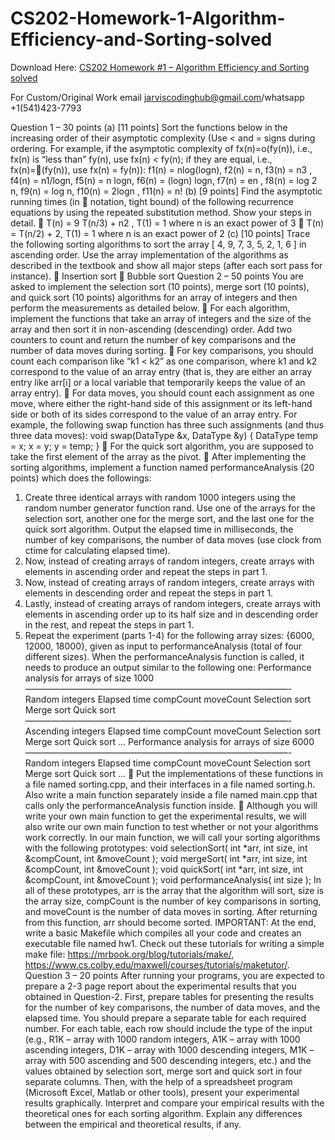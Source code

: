 # CS202-Homework-1-Algorithm-Efficiency-and-Sorting-solved

Download Here: [CS202 Homework #1 – Algorithm Efficiency and Sorting solved](https://jarviscodinghub.com/assignment/homework-1-algorithm-efficiency-and-sorting-solution/)

For Custom/Original Work email jarviscodinghub@gmail.com/whatsapp +1(541)423-7793

Question 1 – 30 points
(a) [11 points] Sort the functions below in the increasing order of their asymptotic
complexity (Use < and = signs during ordering. For example, if the asymptotic
complexity of fx(n)=o(fy(n)), i.e., fx(n) is “less than” fy(n), use fx(n) < fy(n); if they
are equal, i.e., fx(n)=(fy(n)), use fx(n) = fy(n)):
f1(n) = nlog(logn), f2(n) = n, f3(n) = n3
, f4(n) = n1/logn, f5(n) = n logn, f6(n) =
(logn)
logn, f7(n) = en
, f8(n) = log
2
n, f9(n) = log n, f10(n) = 2logn , f11(n) = n!
(b) [9 points] Find the asymptotic running times (in  notation, tight bound) of the
following recurrence equations by using the repeated substitution method. Show your
steps in detail.
 T(n) = 9 T(n/3) + n2
, T(1) = 1 where n is an exact power of 3
 T(n) = T(n/2) + 2, T(1) = 1 where n is an exact power of 2
(c) [10 points] Trace the following sorting algorithms to sort the array [ 4, 9, 7, 3, 5,
2, 1, 6 ] in ascending order. Use the array implementation of the algorithms as
described in the textbook and show all major steps (after each sort pass for instance).
 Insertion sort
 Bubble sort
Question 2 – 50 points
You are asked to implement the selection sort (10 points), merge sort (10 points),
and quick sort (10 points) algorithms for an array of integers and then perform the
measurements as detailed below.
 For each algorithm, implement the functions that take an array of integers and the
size of the array and then sort it in non-ascending (descending) order. Add two
counters to count and return the number of key comparisons and the number of
data moves during sorting.
 For key comparisons, you should count each comparison like “k1 < k2” as one
comparison, where k1 and k2 correspond to the value of an array entry (that is,
they are either an array entry like arr[i] or a local variable that temporarily
keeps the value of an array entry).
 For data moves, you should count each assignment as one move, where either the
right-hand side of this assignment or its left-hand side or both of its sides
correspond to the value of an array entry. For example, the following swap
function has three such assignments (and thus three data moves):
void swap(DataType &x, DataType &y) {
DataType temp = x;
x = y;
y = temp;
}
 For the quick sort algorithm, you are supposed to take the first element of the
array as the pivot.
 After implementing the sorting algorithms, implement a function named
performanceAnalysis (20 points) which does the followings:
1. Create three identical arrays with random 1000 integers using the random
number generator function rand. Use one of the arrays for the selection sort,
another one for the merge sort, and the last one for the quick sort algorithm.
Output the elapsed time in milliseconds, the number of key comparisons, the
number of data moves (use clock from ctime for calculating elapsed time).
2. Now, instead of creating arrays of random integers, create arrays with elements
in ascending order and repeat the steps in part 1.
3. Now, instead of creating arrays of random integers, create arrays with elements
in descending order and repeat the steps in part 1.
4. Lastly, instead of creating arrays of random integers, create arrays with
elements in ascending order up to its half size and in descending order in the
rest, and repeat the steps in part 1.
5. Repeat the experiment (parts 1-4) for the following array sizes: {6000, 12000,
18000}, given as input to performanceAnalysis (total of four different
sizes).
When the performanceAnalysis function is called, it needs to produce an
output similar to the following one:
Performance analysis for arrays of size 1000
——————————————————————————————-
Random integers Elapsed time compCount moveCount
Selection sort
Merge sort
Quick sort
——————————————————————————————-
Ascending integers Elapsed time compCount moveCount
Selection sort
Merge sort
Quick sort
…
Performance analysis for arrays of size 6000
——————————————————————————————-
Random integers Elapsed time compCount moveCount
Selection sort
Merge sort
Quick sort
…
 Put the implementations of these functions in a file named sorting.cpp, and
their interfaces in a file named sorting.h. Also write a main function
separately inside a file named main.cpp that calls only the
performanceAnalysis function inside.
 Although you will write your own main function to get the experimental results, we
will also write our own main function to test whether or not your algorithms work
correctly. In our main function, we will call your sorting algorithms with the
following prototypes:
void selectionSort( int *arr, int size, int &compCount, int &moveCount );
void mergeSort( int *arr, int size, int &compCount, int &moveCount );
void quickSort( int *arr, int size, int &compCount, int &moveCount );
void performanceAnalysis( int size );
In all of these prototypes, arr is the array that the algorithm will sort, size is the
array size, compCount is the number of key comparisons in sorting, and
moveCount is the number of data moves in sorting. After returning from this
function, arr should become sorted.
IMPORTANT: At the end, write a basic Makefile which compiles all your code
and creates an executable file named hw1. Check out these tutorials for writing a
simple make file:
https://mrbook.org/blog/tutorials/make/,
https://www.cs.colby.edu/maxwell/courses/tutorials/maketutor/.
Question 3 – 20 points
After running your programs, you are expected to prepare a 2-3 page report about the
experimental results that you obtained in Question-2. First, prepare tables for
presenting the results for the number of key comparisons, the number of data moves,
and the elapsed time. You should prepare a separate table for each required number.
For each table, each row should include the type of the input (e.g., R1K – array with
1000 random integers, A1K – array with 1000 ascending integers, D1K – array with
1000 descending integers, M1K – array with 500 ascending and 500 descending
integers, etc.) and the values obtained by selection sort, merge sort and quick sort in
four separate columns. Then, with the help of a spreadsheet program (Microsoft
Excel, Matlab or other tools), present your experimental results graphically. Interpret
and compare your empirical results with the theoretical ones for each sorting
algorithm. Explain any differences between the empirical and theoretical results, if
any.
